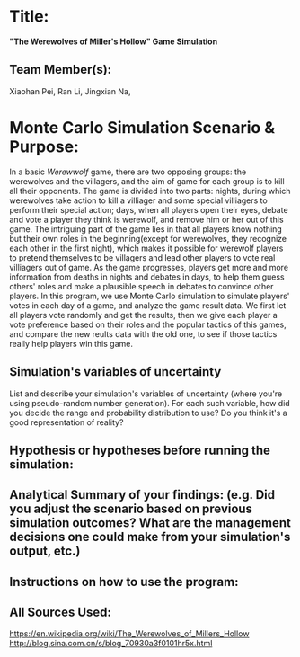 # Title: 
**"The Werewolves of Miller's Hollow" Game Simulation**
## Team Member(s):
Xiaohan Pei, Ran Li, Jingxian Na,

# Monte Carlo Simulation Scenario & Purpose:
In a basic *Werewwolf* game, there are two opposing groups: the werewolves and the villagers, and the aim of game for each group is to kill all their opponents. The game is divided into two parts: nights, during which werewolves take action to kill a villiager and some special villiagers to perform their special action; days, when all players open their eyes, debate and vote a player they think is werewolf, and remove him or her out of this game. The intriguing part of the game lies in that all players know nothing but their own roles in the beginning(except for werewolves, they recognize each other in the first night), which makes it possible for werewolf players to pretend themselves to be villagers and lead other players to vote real villiagers out of game. As the game progresses, players get more and more information from deaths in nights and debates in days, to help them guess others' roles and make a plausible speech in debates to convince other players.
In this program, we use Monte Carlo simulation to simulate players' votes in each day of a game, and analyze the game result data. We first let all players vote randomly and get the results, then we give each player a vote preference based on their roles and the popular tactics of this games, and compare the new reults data with the old one, to see if those tactics really help players win this game.

## Simulation's variables of uncertainty
List and describe your simulation's variables of uncertainty (where you're using pseudo-random number generation). For each such variable, how did you decide the range and probability distribution to use?  Do you think it's a good representation of reality?

## Hypothesis or hypotheses before running the simulation:

## Analytical Summary of your findings: (e.g. Did you adjust the scenario based on previous simulation outcomes?  What are the management decisions one could make from your simulation's output, etc.)

## Instructions on how to use the program:

## All Sources Used:
https://en.wikipedia.org/wiki/The_Werewolves_of_Millers_Hollow
http://blog.sina.com.cn/s/blog_70930a3f0101hr5x.html
